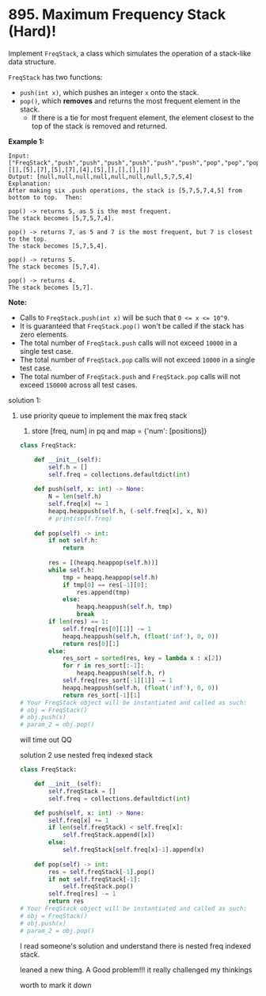 # 895. Maximum Frequency Stack (Hard)!

Implement `FreqStack`, a class which simulates the operation of a stack-like data structure.

`FreqStack` has two functions:

- `push(int x)`, which pushes an integer `x` onto the stack.
- `pop()`, which **removes** and returns the most frequent element in the stack.
    - If there is a tie for most frequent element, the element closest to the top of the stack is removed and returned.

**Example 1:**

```
Input: ["FreqStack","push","push","push","push","push","push","pop","pop","pop","pop"],
[[],[5],[7],[5],[7],[4],[5],[],[],[],[]]
Output: [null,null,null,null,null,null,null,5,7,5,4]
Explanation:
After making six .push operations, the stack is [5,7,5,7,4,5] from bottom to top.  Then:

pop() -> returns 5, as 5 is the most frequent.
The stack becomes [5,7,5,7,4].

pop() -> returns 7, as 5 and 7 is the most frequent, but 7 is closest to the top.
The stack becomes [5,7,5,4].

pop() -> returns 5.
The stack becomes [5,7,4].

pop() -> returns 4.
The stack becomes [5,7].

```

**Note:**

- Calls to `FreqStack.push(int x)` will be such that `0 <= x <= 10^9`.
- It is guaranteed that `FreqStack.pop()` won't be called if the stack has zero elements.
- The total number of `FreqStack.push` calls will not exceed `10000` in a single test case.
- The total number of `FreqStack.pop` calls will not exceed `10000` in a single test case.
- The total number of `FreqStack.push` and `FreqStack.pop` calls will not exceed `150000` across all test cases.

solution 1:

1. use priority queue to implement the max freq stack
    1. store [freq, num] in pq and map = {'num': [positions]}

    ```python
    class FreqStack:

        def __init__(self):
            self.h = []
            self.freq = collections.defaultdict(int)
            
        def push(self, x: int) -> None:
            N = len(self.h)
            self.freq[x] += 1
            heapq.heappush(self.h, (-self.freq[x], x, N))
            # print(self.freq)
            
        def pop(self) -> int:
            if not self.h:
                return
            
            res = [(heapq.heappop(self.h))]
            while self.h:
                tmp = heapq.heappop(self.h)
                if tmp[0] == res[-1][0]:
                    res.append(tmp)
                else:
                    heapq.heappush(self.h, tmp)
                    break
            if len(res) == 1:
                self.freq[res[0][1]] -= 1
                heapq.heappush(self.h, (float('inf'), 0, 0))
                return res[0][1]
            else:
                res_sort = sorted(res, key = lambda x : x[2])
                for r in res_sort[:-1]:
                    heapq.heappush(self.h, r)
                self.freq[res_sort[-1][1]] -= 1
                heapq.heappush(self.h, (float('inf'), 0, 0))
                return res_sort[-1][1]
    # Your FreqStack object will be instantiated and called as such:
    # obj = FreqStack()
    # obj.push(x)
    # param_2 = obj.pop()
    ```

    will time out QQ

    solution 2 use nested freq indexed stack

    ```python
    class FreqStack:

        def __init__(self):
            self.freqStack = []
            self.freq = collections.defaultdict(int)

        def push(self, x: int) -> None:
            self.freq[x] += 1
            if len(self.freqStack) < self.freq[x]:
                self.freqStack.append([x])
            else:
                self.freqStack[self.freq[x]-1].append(x)
                
        def pop(self) -> int:
            res = self.freqStack[-1].pop()
            if not self.freqStack[-1]:
                self.freqStack.pop()
            self.freq[res] -= 1
            return res
    # Your FreqStack object will be instantiated and called as such:
    # obj = FreqStack()
    # obj.push(x)
    # param_2 = obj.pop()
    ```

    I read someone's solution and understand there is nested freq indexed stack.

    leaned a new thing. A Good problem!!! it really challenged my thinkings

    worth to mark it down